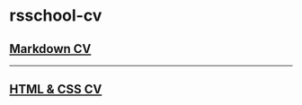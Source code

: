 # rsschool-cv

## [Markdown CV](https://gerundii.github.io/rsschool-cv/cv)

***

## [HTML & CSS CV](https://gerundii.github.io/rsschool-cv/)